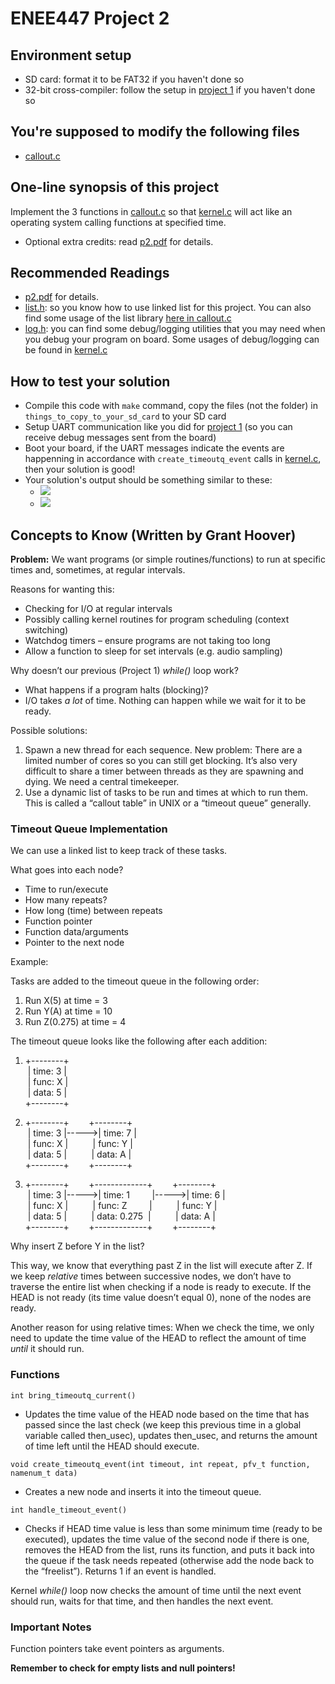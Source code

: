 # ENEE447 Project 2


## Environment setup
- SD card: format it to be FAT32 if you haven't done so
- 32-bit cross-compiler:
	follow the setup in [project 1](https://github.com/sklaw/enee447project1_hw_template) if you haven't done so
    
## You're supposed to modify the following files
- [callout.c](https://github.com/sklaw/enee447project2_hw_template_Shuangqi_sessions/blob/master/callout.c#L53-L91)

## One-line synopsis of this project
Implement the 3 functions in [callout.c](https://github.com/sklaw/enee447project2_hw_template_Shuangqi_sessions/blob/master/callout.c#L53-L91) so that [kernel.c](https://github.com/sklaw/enee447project2_hw_template_Shuangqi_sessions/blob/master/kernel.c#L47-L82) will act like an operating system calling functions at specified time.
- Optional extra credits: read [p2.pdf](https://github.com/sklaw/enee447project2_hw_template_Shuangqi_sessions/blob/master/p2.pdf) for details.

## Recommended Readings
- [p2.pdf](https://github.com/sklaw/enee447project2_hw_template_Shuangqi_sessions/blob/master/p2.pdf) for details.
- [list.h](https://github.com/sklaw/enee447project2_hw_template_Shuangqi_sessions/blob/master/llist.h): so you know how to use linked list for this project. You can also find some usage of the list library [here in callout.c](https://github.com/sklaw/enee447project2_hw_template_Shuangqi_sessions/blob/master/callout.c#L33-L50)
- [log.h](https://github.com/sklaw/enee447project2_hw_template_Shuangqi_sessions/blob/master/log.h): you can find some debug/logging utilities that you may need when you debug your program on board. Some usages of debug/logging can be found in [kernel.c](https://github.com/sklaw/enee447project2_hw_template_Shuangqi_sessions/blob/master/kernel.c)

## How to test your solution
- Compile this code with `make` command, copy the files (not the folder) in `things_to_copy_to_your_sd_card` to your SD card
- Setup UART communication like you did for [project 1](https://github.com/sklaw/enee447project1_hw_template) (so you can receive debug messages sent from the board)
- Boot your board, if the UART messages indicate the events are happenning in accordance with `create_timeoutq_event` calls in [kernel.c](https://github.com/sklaw/enee447project2_hw_template_Shuangqi_sessions/blob/master/kernel.c#L48-L62), then your solution is good! 
- Your solution's output should be something similar to these:
    - ![](https://github.com/sklaw/enee447project2_hw_template_Shuangqi_sessions/blob/master/images_used_by_README/minicom1.png)
    - ![](https://github.com/sklaw/enee447project2_hw_template_Shuangqi_sessions/blob/master/images_used_by_README/minicom2.png)


## Concepts to Know (Written by Grant Hoover)

**Problem:** We want programs (or simple routines/functions) to run at specific times and, sometimes, at regular intervals.

Reasons for wanting this:
- Checking for I/O at regular intervals
- Possibly calling kernel routines for program scheduling (context switching)
- Watchdog timers – ensure programs are not taking too long
- Allow a function to sleep for set intervals (e.g. audio sampling)

Why doesn’t our previous (Project 1) *while()* loop work?
- What happens if a program halts (blocking)?
- I/O takes *a lot* of time. Nothing can happen while we wait for it to be ready.

Possible solutions:
1. Spawn a new thread for each sequence. New problem: There are a limited number of cores so you can still get blocking. It’s also very difficult to share a timer between threads as they are spawning and dying. We need a central timekeeper.
2. Use a dynamic list of tasks to be run and times at which to run them.
   This is called a “callout table” in UNIX or a “timeout queue” generally.

### Timeout Queue Implementation

We can use a linked list to keep track of these tasks.

What goes into each node?
- Time to run/execute
- How many repeats?
- How long (time) between repeats
- Function pointer
- Function data/arguments
- Pointer to the next node

Example:

Tasks are added to the timeout queue in the following order:
1. Run X(5) at time = 3
2. Run Y(A) at time = 10
3. Run Z(0.275) at time = 4

The timeout queue looks like the following after each addition:

1. &#43;--------&#43;  
&nbsp;&#124; time: 3 &#124;  
&nbsp;&#124; func: X &#124;  
&nbsp;&#124; data: 5 &#124;  
&#43;--------&#43;

2. &#43;--------&#43;&nbsp;&nbsp;&nbsp;&nbsp;&nbsp;&nbsp;&nbsp;&nbsp;&#43;--------&#43;       
&nbsp;&#124; time: 3 &#124;----->&#124; time: 7 &#124;  
&nbsp;&#124; func: X &#124;&nbsp;&nbsp;&nbsp;&nbsp;&nbsp;&nbsp;&nbsp;&nbsp;&nbsp;&nbsp;&#124; func: Y &#124;  
&nbsp;&#124; data: 5 &#124;&nbsp;&nbsp;&nbsp;&nbsp;&nbsp;&nbsp;&nbsp;&nbsp;&nbsp;&nbsp;&#124; data: A &#124;  
&#43;--------&#43;&nbsp;&nbsp;&nbsp;&nbsp;&nbsp;&nbsp;&nbsp;&nbsp;&#43;--------&#43;

2. &#43;--------&#43;&nbsp;&nbsp;&nbsp;&nbsp;&nbsp;&nbsp;&nbsp;&nbsp;&#43;-------------&#43;&nbsp;&nbsp;&nbsp;&nbsp;&nbsp;&nbsp;&nbsp;&nbsp;&#43;--------&#43;       
&nbsp;&#124; time: 3 &#124;----->&#124; time: 1 &nbsp;&nbsp;&nbsp;&nbsp;&nbsp;&nbsp;&nbsp;&nbsp;&#124;----->&#124; time: 6 &#124;  
&nbsp;&#124; func: X &#124;&nbsp;&nbsp;&nbsp;&nbsp;&nbsp;&nbsp;&nbsp;&nbsp;&nbsp;&nbsp;&#124; func: Z &nbsp;&nbsp;&nbsp;&nbsp;&nbsp;&nbsp;&nbsp;&nbsp;&#124;&nbsp;&nbsp;&nbsp;&nbsp;&nbsp;&nbsp;&nbsp;&nbsp;&nbsp;&nbsp;&#124; func: Y &#124;  
&nbsp;&#124; data: 5 &#124;&nbsp;&nbsp;&nbsp;&nbsp;&nbsp;&nbsp;&nbsp;&nbsp;&nbsp;&nbsp;&#124; data: 0.275 &nbsp;&#124;&nbsp;&nbsp;&nbsp;&nbsp;&nbsp;&nbsp;&nbsp;&nbsp;&nbsp;&nbsp;&#124; data: A &#124;  
&#43;--------&#43;&nbsp;&nbsp;&nbsp;&nbsp;&nbsp;&nbsp;&nbsp;&nbsp;&#43;-------------&#43;&nbsp;&nbsp;&nbsp;&nbsp;&nbsp;&nbsp;&nbsp;&nbsp;&#43;--------&#43;

Why insert Z before Y in the list?

This way, we know that everything past Z in the list will execute after Z. If we keep *relative* times between successive nodes, we don’t have to traverse the entire list when checking if a node is ready to execute. If the HEAD is not ready (its time value doesn’t equal 0), none of the nodes are ready.

Another reason for using relative times: When we check the time, we only need to update the time value of the HEAD to reflect the amount of time *until* it should run.


### Functions

`int bring_timeoutq_current()`
   
* Updates the time value of the HEAD node based on the time that has passed since the last check (we keep this previous time in a global variable called then_usec), updates then_usec, and returns the amount of time left until the HEAD should execute.  

`void create_timeoutq_event(int timeout, int repeat, pfv_t function, namenum_t data)`
  
* Creates a new node and inserts it into the timeout queue.  

`int handle_timeout_event()`
  
* Checks if HEAD time value is less than some minimum time (ready to be executed), updates the time value of the second node if there is one, removes the HEAD from the list, runs its function, and puts it back into the queue if the task needs repeated (otherwise add the node back to the “freelist”). Returns 1 if an event is handled.  

Kernel *while()* loop now checks the amount of time until the next event should run, waits for that time, and then handles the next event.

### Important Notes

Function pointers take event pointers as arguments.

**Remember to check for empty lists and null pointers!**






